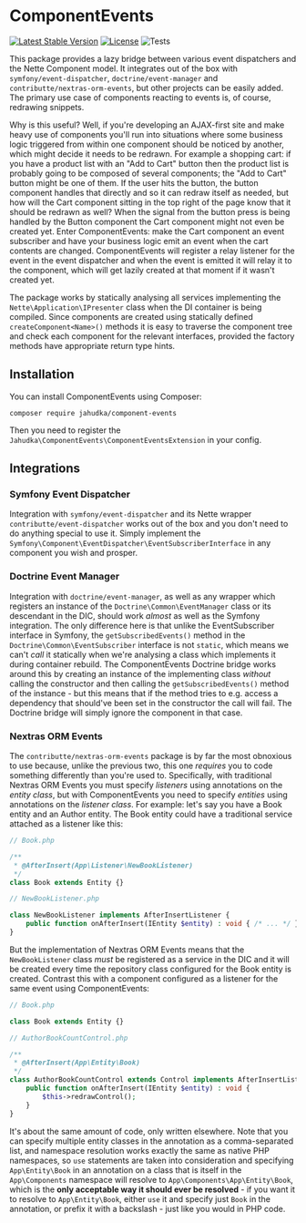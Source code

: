 ComponentEvents
===============

[![Latest Stable Version](https://poser.pugx.org/jahudka/component-events/v)](https://packagist.org/packages/jahudka/component-events)
[![License](https://poser.pugx.org/jahudka/component-events/license)](https://packagist.org/packages/jahudka/component-events)
![Tests](https://github.com/jahudka/component-events/workflows/Tests/badge.svg)

This package provides a lazy bridge between various event dispatchers and the Nette Component model.
It integrates out of the box with `symfony/event-dispatcher`, `doctrine/event-manager` and
`contributte/nextras-orm-events`, but other projects can be easily added. The primary use case
of components reacting to events is, of course, redrawing snippets.

Why is this useful? Well, if you're developing an AJAX-first site and make heavy use of components
you'll run into situations where some business logic triggered from within one component should be
noticed by another, which might decide it needs to be redrawn. For example a shopping cart: if you
have a product list with an "Add to Cart" button then the product list is probably going to be 
composed of several components; the "Add to Cart" button might be one of them. If the user hits
the button, the button component handles that directly and so it can redraw itself as needed, but
how will the Cart component sitting in the top right of the page know that it should be redrawn as well?
When the signal from the button press is being handled by the Button component the Cart component might
not even be created yet. Enter ComponentEvents: make the Cart component an event subscriber and have
your business logic emit an event when the cart contents are changed. ComponentEvents will register
a relay listener for the event in the event dispatcher and when the event is emitted it will relay it
to the component, which will get lazily created at that moment if it wasn't created yet.

The package works by statically analysing all services implementing the `Nette\Application\IPresenter`
class when the DI container is being compiled. Since components are created using statically defined
`createComponent<Name>()` methods it is easy to traverse the component tree and check each
component for the relevant interfaces, provided the factory methods have appropriate return type
hints.

## Installation

You can install ComponentEvents using Composer:

```shell
composer require jahudka/component-events
```

Then you need to register the `Jahudka\ComponentEvents\ComponentEventsExtension` in your config.

## Integrations

### Symfony Event Dispatcher

Integration with `symfony/event-dispatcher` and its Nette wrapper `contributte/event-dispatcher`
works out of the box and you don't need to do anything special to use it. Simply implement the
`Symfony\Component\EventDispatcher\EventSubscriberInterface` in any component you wish and prosper.

### Doctrine Event Manager

Integration with `doctrine/event-manager`, as well as any wrapper which registers an instance of
the `Doctrine\Common\EventManager` class or its descendant in the DIC, should work _almost_ as well
as the Symfony integration. The only difference here is that unlike the EventSubscriber interface
in Symfony, the `getSubscribedEvents()` method in the `Doctrine\Common\EventSubscriber` interface
is not `static`, which means we can't _call_ it statically when we're analysing a class which
implements it during container rebuild. The ComponentEvents Doctrine bridge works around this
by creating an instance of the implementing class _without_ calling the constructor and then calling
the `getSubscribedEvents()` method of the instance - but this means that if the method tries to e.g.
access a dependency that should've been set in the constructor the call will fail. The Doctrine
bridge will simply ignore the component in that case.

### Nextras ORM Events

The `contributte/nextras-orm-events` package is by far the most obnoxious to use because, unlike
the previous two, this one _requires_ you to code something differently than you're used to.
Specifically, with traditional Nextras ORM Events you must specify _listeners_ using annotations
on the _entity class_, but with ComponentEvents you need to specify _entities_ using annotations
on the _listener class_. For example: let's say you have a Book entity and an Author entity.
The Book entity could have a traditional service attached as a listener like this:

```php
// Book.php

/**
 * @AfterInsert(App\Listener\NewBookListener)
 */
class Book extends Entity {}

// NewBookListener.php

class NewBookListener implements AfterInsertListener {
    public function onAfterInsert(IEntity $entity) : void { /* ... */ }
}
```

But the implementation of Nextras ORM Events means that the `NewBookListener` class
_must_ be registered as a service in the DIC and it will be created every time the
repository class configured for the Book entity is created. Contrast this with
a component configured as a listener for the same event using ComponentEvents:

```php
// Book.php

class Book extends Entity {}

// AuthorBookCountControl.php

/**
 * @AfterInsert(App\Entity\Book)
 */
class AuthorBookCountControl extends Control implements AfterInsertListener {
    public function onAfterInsert(IEntity $entity) : void {
        $this->redrawControl();
    }
}
```

It's about the same amount of code, only written elsewhere. Note that you can
specify multiple entity classes in the annotation as a comma-separated list,
and namespace resolution works exactly the same as native PHP namespaces,
so `use` statements are taken into consideration and specifying `App\Entity\Book`
in an annotation on a class that is itself in the `App\Components` namespace
will resolve to `App\Components\App\Entity\Book`, which is the
**only acceptable way it should ever be resolved** - if you want it to resolve
to `App\Entity\Book`, either `use` it and specify just `Book` in the annotation,
or prefix it with a backslash - just like you would in PHP code.
